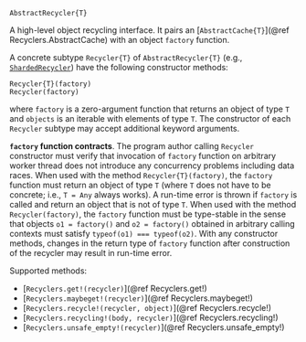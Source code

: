     AbstractRecycler{T}

A high-level object recycling interface.  It pairs an [`AbstractCache{T}`](@ref
Recyclers.AbstractCache) with an object `factory` function.

A concrete subtype `Recycler{T}` of `AbstractRecycler{T}` (e.g., [`ShardedRecycler`](@ref))
have the following constructor methods:

    Recycler{T}(factory)
    Recycler(factory)

where `factory` is a zero-argument function that returns an object of type `T` and `objects`
is an iterable with elements of type `T`.  The constructor of each `Recycler` subtype may
accept additional keyword arguments.

**`factory` function contracts**.  The program author calling `Recycler` constructor must
verify that invocation of `factory` function on arbitrary worker thread does not introduce
any concurrency problems including data races.  When used with the method
`Recycler{T}(factory)`, the `factory` function must return an object of type `T` (where `T`
does not have to be concrete; i.e., `T = Any` always works).  A run-time error is thrown if
`factory` is called and return an object that is not of type `T`.  When used with the method
`Recycler(factory)`, the `factory` function must be type-stable in the sense that objects
`o1 = factory()` and `o2 = factory()` obtained in arbitrary calling contexts must satisfy
`typeof(o1) === typeof(o2)`.  With any constructor methods, changes in the return type of
`factory` function after construction of the recycler may result in run-time error.

Supported methods:

* [`Recyclers.get!(recycler)`](@ref Recyclers.get!)
* [`Recyclers.maybeget!(recycler)`](@ref Recyclers.maybeget!)
* [`Recyclers.recycle!(recycler, object)`](@ref Recyclers.recycle!)
* [`Recyclers.recycling!(body, recycler)`](@ref Recyclers.recycling!)
* [`Recyclers.unsafe_empty!(recycler)`](@ref Recyclers.unsafe_empty!)
